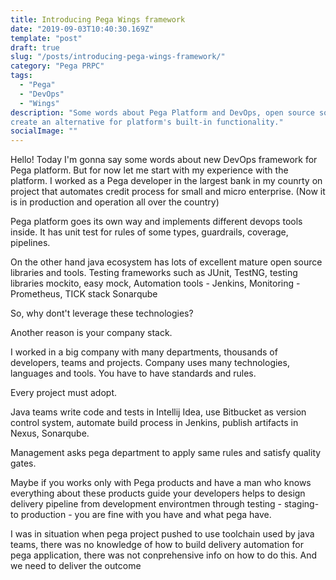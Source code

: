 ```yaml
---
title: Introducing Pega Wings framework
date: "2019-09-03T10:40:30.169Z"
template: "post"
draft: true
slug: "/posts/introducing-pega-wings-framework/"
category: "Pega PRPC"
tags:
  - "Pega"
  - "DevOps"
  - "Wings"
description: "Some words about Pega Platform and DevOps, open source software and attempt to
create an alternative for platform's built-in functionality."
socialImage: ""
---
```


Hello!
Today I'm gonna say some words about new DevOps framework for Pega platform.
But for now let me start with my experience with the platform.
I worked as a Pega developer in the largest bank in my counrty on project that automates credit process for small and
micro enterprise. (Now it is in production and operation all over the country)

Pega platform goes its own way and implements different devops tools inside.
It has unit test for rules of some types, guardrails, coverage, pipelines.

On the other hand java ecosystem has lots of excellent mature open source libraries and tools.
Testing frameworks such as JUnit, TestNG, testing libraries mockito, easy mock,
Automation tools - Jenkins, 
Monitoring - Prometheus, TICK stack
Sonarqube

So, why dont't leverage these technologies?

Another reason is your company stack.

I worked in a big company with many departments, thousands of developers, teams and projects.
Company uses many technologies, languages and tools.
You have to have standards and rules.

Every project must adopt.

Java teams write code and tests in Intellij Idea, use Bitbucket as version control system, 
automate build process in Jenkins, publish artifacts in Nexus, Sonarqube.

Management asks pega department to apply same rules and satisfy quality gates.

Maybe if you works only with Pega products and have a man who knows everything 
about these products guide your developers helps to design delivery pipeline from development 
environtmen through testing - staging- to production - you are fine with you have and what pega have.

I was in situation when pega project pushed to use toolchain used by java teams,
 there was no knowledge of how to build delivery automation for pega application, there was not 
 conprehensive info on how to do this. And we need to deliver the outcome 